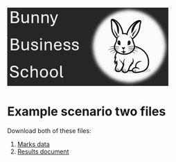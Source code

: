 ![Bunny business school logo](bbs.png)

# Example scenario two files

Download both of these files:

1. [Marks data](BBS_Marks_AM1S2.xlsx)
1. [Results document](BBS_AM1S2_Results_document.docx)
